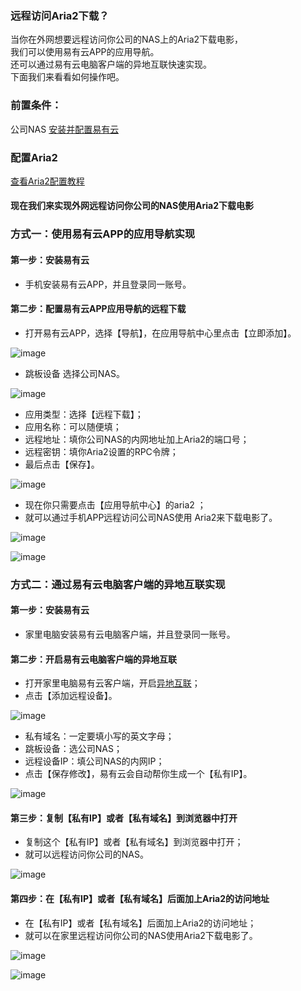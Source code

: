 ### 远程访问Aria2下载？
当你在外网想要远程访问你公司的NAS上的Aria2下载电影，  
我们可以使用易有云APP的应用导航。  
还可以通过易有云电脑客户端的异地互联快速实现。  
下面我们来看看如何操作吧。  

### 前置条件：
公司NAS [安装并配置易有云](/zh/guide/linkease/install/device/istoreos.md)

### 配置Aria2
[查看Aria2配置教程](/zh/guide/wiki/downloads.md#aria2下载器)

#### 现在我们来实现外网远程访问你公司的NAS使用Aria2下载电影

### 方式一：使用易有云APP的应用导航实现
#### 第一步：安装易有云
- 手机安装易有云APP，并且登录同一账号。

#### 第二步：配置易有云APP应用导航的远程下载
- 打开易有云APP，选择【导航】，在应用导航中心里点击【立即添加】。

![image](./image/aria2/1.jpg)

- 跳板设备 选择公司NAS。

![image](./image/aria2/2.jpg)

- 应用类型：选择【远程下载】；
- 应用名称：可以随便填；
- 远程地址：填你公司NAS的内网地址加上Aria2的端口号；
- 远程密钥：填你Aria2设置的RPC令牌；
- 最后点击【保存】。

![image](./image/aria2/3.jpg)

- 现在你只需要点击【应用导航中心】的aria2 ；
- 就可以通过手机APP远程访问公司NAS使用 Aria2来下载电影了。

![image](./image/aria2/4.jpg)

![image](./image/aria2/5.jpg)


### 方式二：通过易有云电脑客户端的异地互联实现
#### 第一步：安装易有云
- 家里电脑安装易有云电脑客户端，并且登录同一账号。

#### 第二步：开启易有云电脑客户端的异地互联
- 打开家里电脑易有云客户端，开启[异地互联](/zh/guide/linkease/function/remote_connects.md)；
- 点击【添加远程设备】。

![image](./image/aria2/24.jpg)

- 私有域名：一定要填小写的英文字母；
- 跳板设备：选公司NAS；
- 远程设备IP：填公司NAS的内网IP；
- 点击【保存修改】，易有云会自动帮你生成一个【私有IP】。

![image](./image/aria2/14.jpg)


#### 第三步：复制【私有IP】或者【私有域名】到浏览器中打开
- 复制这个【私有IP】或者【私有域名】到浏览器中打开；
- 就可以远程访问你公司的NAS。

![image](./image/aria2/15.jpg)

#### 第四步：在【私有IP】或者【私有域名】后面加上Aria2的访问地址
- 在【私有IP】或者【私有域名】后面加上Aria2的访问地址；
- 就可以在家里远程访问你公司的NAS使用Aria2下载电影了。

![image](./image/aria2/22.jpg)

![image](./image/aria2/23.jpg)




